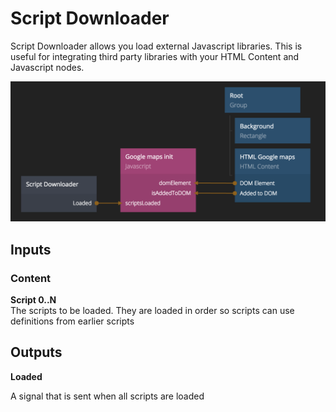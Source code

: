 # Script Downloader

Script Downloader allows you load external Javascript libraries. This is useful for integrating third party libraries with your HTML Content and Javascript nodes.

![](script-downloader.png)

<div class = "node-inputs">

## Inputs
### Content

**Script 0..N**  
The scripts to be loaded. They are loaded in order so scripts can use definitions from earlier scripts

</div>


<div class = "node-outputs">

## Outputs

**Loaded**

A signal that is sent when all scripts are loaded

</div>

